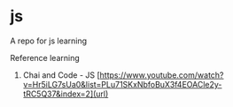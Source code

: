 # js
A repo for js learning

Reference learning
1. Chai and Code - JS
[https://www.youtube.com/watch?v=Hr5iLG7sUa0&list=PLu71SKxNbfoBuX3f4EOACle2y-tRC5Q37&index=2](url)
